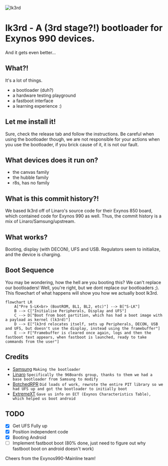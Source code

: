 ![lk3rd](https://github.com/user-attachments/assets/32f57e56-811c-4590-a7f4-27b40d057dcb)

# lk3rd - A (3rd stage?!) bootloader for Exynos 990 devices.
And it gets even better...

## What?!
It's a lot of things.
* a bootloader (duh?)
* a hardware testing playground
* a fastboot interface
* a learning experience :)

## Let me install it!
Sure, check the release tab and follow the instructions. Be careful when using the bootloader though, we are not responsible for your actions when you use the bootloader, if you brick cause of it, it is not our fault.

## What devices does it run on?
* the canvas family
* the hubble family
* r8s, has no family

## What is this commit history?!
We based lk3rd off of Linaro's source code for their Exynos 850 board, which contained code for Exynos 990 as well. Thus, the commit history is a mix of Linaro/Samsung/upstream.

## What works?
Booting, display (with DECON), UFS and USB. Regulators seem to initialize, and the device is charging.

## Boot Sequence
You may be wondering, how the hell are you booting this? We can't replace our bootloaders!
Well, you're right, but we dont replace our bootloaders ;).
This flowchart of what happens will show you how we actually boot lk3rd.

```mermaid
flowchart LR
    A["Pre S-LK<br> (BootROM, BL1, BL2, etc)"] --> B["S-LK"]
    B --> C["Initialise Peripherals, Display and UFS"]
    C --> D["Boot from boot partition, which has had a boot image with a payload as kernel (lk3rd)"]
    D --> E["lk3rd relocates itself, sets up Peripherals, DECON, USB and UFS, but doesn't use the display, instead using the framebuffer"]
    E --> F["Framebuffer is cleared once again, logs and then the fastboot text appears, when fastboot is launched, ready to take commands from the user"]
```

## Credits

- [Samsung](https://samsung.com) ```Making the bootloader```
- [Linaro](https://www.linaro.org/) ```Specifically the 96Boards group, thanks to them we had a base bootloader from Samsung to modify```
- [BotchedRPR](https://github.com/BotchedRPR) ```Did loads of work, rewrote the entire PIT library so we had UFS up and got the bootloader to initially boot```
- [ExtremeXT](https://github.com/ExtremeXT) ```Gave us info on ECT (Exynos Characteristics Table), which helped us boot android```

## TODO

- [x] Get UFS Fully up
- [x] Position independent code
- [x] Booting Android
- [ ] Implement fastboot boot (80% done, just need to figure out why fastboot boot on android doesn't work)

Cheers from the Exynos990-Mainline team!
